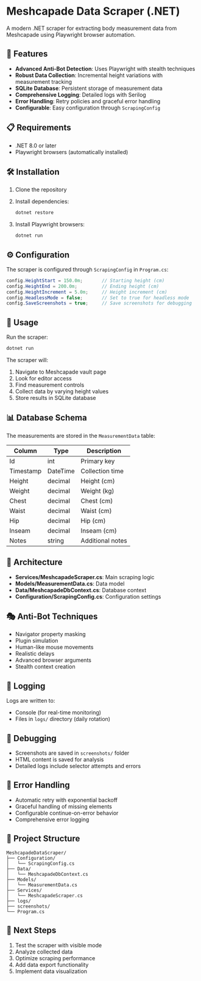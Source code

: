 # Meshcapade Data Scraper (.NET)

A modern .NET scraper for extracting body measurement data from Meshcapade using Playwright browser automation.

## 🚀 Features

- **Advanced Anti-Bot Detection**: Uses Playwright with stealth techniques
- **Robust Data Collection**: Incremental height variations with measurement tracking
- **SQLite Database**: Persistent storage of measurement data
- **Comprehensive Logging**: Detailed logs with Serilog
- **Error Handling**: Retry policies and graceful error handling
- **Configurable**: Easy configuration through `ScrapingConfig`

## 📋 Requirements

- .NET 8.0 or later
- Playwright browsers (automatically installed)

## 🛠️ Installation

1. Clone the repository
2. Install dependencies:
   ```bash
   dotnet restore
   ```

3. Install Playwright browsers:
   ```bash
   dotnet run
   ```

## ⚙️ Configuration

The scraper is configured through `ScrapingConfig` in `Program.cs`:

```csharp
config.HeightStart = 150.0m;       // Starting height (cm)
config.HeightEnd = 200.0m;         // Ending height (cm)
config.HeightIncrement = 5.0m;     // Height increment (cm)
config.HeadlessMode = false;       // Set to true for headless mode
config.SaveScreenshots = true;     // Save screenshots for debugging
```

## 🎯 Usage

Run the scraper:
```bash
dotnet run
```

The scraper will:
1. Navigate to Meshcapade vault page
2. Look for editor access
3. Find measurement controls
4. Collect data by varying height values
5. Store results in SQLite database

## 📊 Database Schema

The measurements are stored in the `MeasurementData` table:

| Column    | Type     | Description        |
|-----------|----------|--------------------|
| Id        | int      | Primary key        |
| Timestamp | DateTime | Collection time    |
| Height    | decimal  | Height (cm)        |
| Weight    | decimal  | Weight (kg)        |
| Chest     | decimal  | Chest (cm)         |
| Waist     | decimal  | Waist (cm)         |
| Hip       | decimal  | Hip (cm)           |
| Inseam    | decimal  | Inseam (cm)        |
| Notes     | string   | Additional notes   |

## 🔧 Architecture

- **Services/MeshcapadeScraper.cs**: Main scraping logic
- **Models/MeasurementData.cs**: Data model
- **Data/MeshcapadeDbContext.cs**: Database context
- **Configuration/ScrapingConfig.cs**: Configuration settings

## 🎭 Anti-Bot Techniques

- Navigator property masking
- Plugin simulation
- Human-like mouse movements
- Realistic delays
- Advanced browser arguments
- Stealth context creation

## 📝 Logging

Logs are written to:
- Console (for real-time monitoring)
- Files in `logs/` directory (daily rotation)

## 🐛 Debugging

- Screenshots are saved in `screenshots/` folder
- HTML content is saved for analysis
- Detailed logs include selector attempts and errors

## 🔄 Error Handling

- Automatic retry with exponential backoff
- Graceful handling of missing elements
- Configurable continue-on-error behavior
- Comprehensive error logging

## 📁 Project Structure

```
MeshcapadeDataScraper/
├── Configuration/
│   └── ScrapingConfig.cs
├── Data/
│   └── MeshcapadeDbContext.cs
├── Models/
│   └── MeasurementData.cs
├── Services/
│   └── MeshcapadeScraper.cs
├── logs/
├── screenshots/
└── Program.cs
```

## 🎯 Next Steps

1. Test the scraper with visible mode
2. Analyze collected data
3. Optimize scraping performance
4. Add data export functionality
5. Implement data visualization 